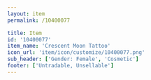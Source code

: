 ```yaml
---
layout: item
permalink: /10400077

title: Item
id: '10400077'
item_name: 'Crescent Moon Tattoo'
icon_url: 'item/icon/customize/10400077.png'
sub_header: ['Gender: Female', 'Cosmetic']
footer: ['Untradable, Unsellable']
---
```

